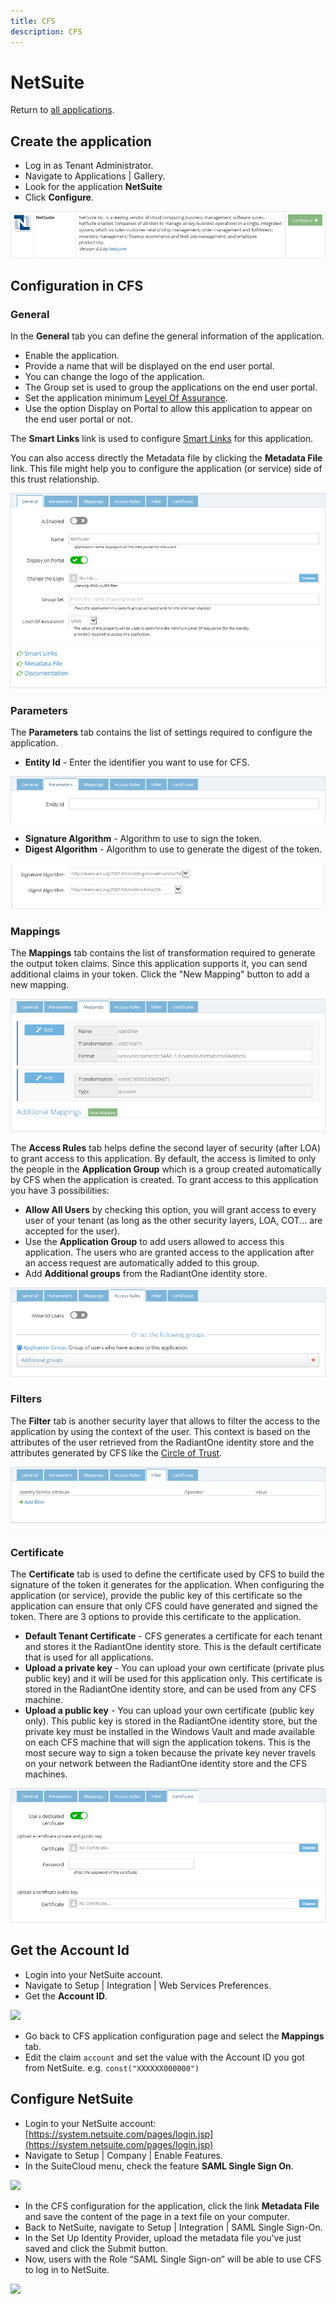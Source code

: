 ```yaml
---
title: CFS
description: CFS
---
```


NetSuite
========

Return to [all applications](../docs/configuration/applications.html).

Create the application
----------------------

*   Log in as Tenant Administrator.
*   Navigate to Applications | Gallery.
*   Look for the application **NetSuite**
*   Click **Configure**.

![](media/netsuite-configure.png)

Configuration in CFS
--------------------

### General

In the **General** tab you can define the general information of the application.

*   Enable the application.
*   Provide a name that will be displayed on the end user portal.
*   You can change the logo of the application.
*   The Group set is used to group the applications on the end user portal.
*   Set the application minimum [Level Of Assurance](../docs/getting-started/concepts.html#level-of-assurance).
*   Use the option Display on Portal to allow this application to appear on the end user portal or not.

The **Smart Links** link is used to configure [Smart Links](../docs/configuration/smartlinks.html) for this application.

You can also access directly the Metadata file by clicking the **Metadata File** link. This file might help you to configure the application (or service) side of this trust relationship.

![](media/netsuite-tab-general.png)

### Parameters

The **Parameters** tab contains the list of settings required to configure the application.

*   **Entity Id** - Enter the identifier you want to use for CFS.

![](media/netsuite-tab-parameters.png)

*   **Signature Algorithm** - Algorithm to use to sign the token.
*   **Digest Algorithm** - Algorithm to use to generate the digest of the token.

![](media/algorithms.png)

### Mappings

The **Mappings** tab contains the list of transformation required to generate the output token claims. Since this application supports it, you can send additional claims in your token. Click the "New Mapping" button to add a new mapping.

![](media/netsuite-tab-mappings.png)

The **Access Rules** tab helps define the second layer of security (after LOA) to grant access to this application. By default, the access is limited to only the people in the **Application Group** which is a group created automatically by CFS when the application is created. To grant access to this application you have 3 possibilities:

*   **Allow All Users** by checking this option, you will grant access to every user of your tenant (as long as the other security layers, LOA, COT... are accepted for the user).
*   Use the **Application Group** to add users allowed to access this application. The users who are granted access to the application after an access request are automatically added to this group.
*   Add **Additional groups** from the RadiantOne identity store.

![](media/netsuite-tab-access-rules.png)

### Filters

The **Filter** tab is another security layer that allows to filter the access to the application by using the context of the user. This context is based on the attributes of the user retrieved from the RadiantOne identity store and the attributes generated by CFS like the [Circle of Trust](../docs/getting-started/concepts.html#circle-of-trust).

![](media/netsuite-tab-filter.png)

### Certificate

The **Certificate** tab is used to define the certificate used by CFS to build the signature of the token it generates for the application. When configuring the application (or service), provide the public key of this certificate so the application can ensure that only CFS could have generated and signed the token. There are 3 options to provide this certificate to the application.

*   **Default Tenant Certificate** - CFS generates a certificate for each tenant and stores it the RadiantOne identity store. This is the default certificate that is used for all applications.
*   **Upload a private key** - You can upload your own certificate (private plus public key) and it will be used for this application only. This certificate is stored in the RadiantOne identity store, and can be used from any CFS machine.
*   **Upload a public key** - You can upload your own certificate (public key only). This public key is stored in the RadiantOne identity store, but the private key must be installed in the Windows Vault and made available on each CFS machine that will sign the application tokens. This is the most secure way to sign a token because the private key never travels on your network between the RadiantOne identity store and the CFS machines.

![](media/netsuite-tab-certificate.png)

Get the Account Id
------------------

*   Login into your NetSuite account.
*   Navigate to Setup | Integration | Web Services Preferences.
*   Get the **Account ID**.

![](media/netsuite-1-accountid.png)

*   Go back to CFS application configuration page and select the **Mappings** tab.
*   Edit the claim `account` and set the value with the Account ID you got from NetSuite. e.g. `const("XXXXXX000000")`

Configure NetSuite
------------------

*   Login to your NetSuite account: [https://system.netsuite.com/pages/login.jsp](https://system.netsuite.com/pages/login.jsp)
*   Navigate to Setup | Company | Enable Features.
*   In the SuiteCloud menu, check the feature **SAML Single Sign On**.

![](media/netsuite-2-feature.png)

*   In the CFS configuration for the application, click the link **Metadata File** and save the content of the page in a text file on your computer.
*   Back to NetSuite, navigate to Setup | Integration | SAML Single Sign-On.
*   In the Set Up Identity Provider, upload the metadata file you've just saved and click the Submit button.
*   Now, users with the Role “SAML Single Sign-on” will be able to use CFS to log in to NetSuite.

![](media/netsuite-3-metadata.png)
